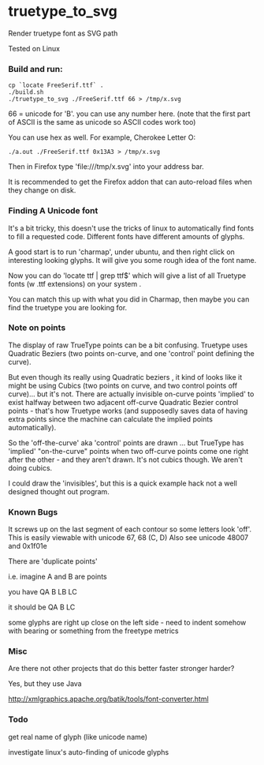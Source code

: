truetype_to_svg
===============

Render truetype font as SVG path

Tested on Linux

### Build and run:

    cp `locate FreeSerif.ttf` .
    ./build.sh
    ./truetype_to_svg ./FreeSerif.ttf 66 > /tmp/x.svg 

66 = unicode for 'B'. you can use any number here. 
(note that the first part of ASCII is the same as unicode so ASCII codes work too)

You can use hex as well. For example, Cherokee Letter O:

    ./a.out ./FreeSerif.ttf 0x13A3 > /tmp/x.svg

Then in Firefox type 'file:///tmp/x.svg' into your address bar. 

It is recommended to get the Firefox addon that can auto-reload files
when they change on disk. 


### Finding A Unicode font

It's a bit tricky, this doesn't use the tricks of linux to automatically 
find fonts to fill a requested code. Different fonts have different amounts
of glyphs.

A good start is to run 'charmap', under ubuntu, and then right click
on interesting looking glyphs. It will give you some rough idea of the font
name. 

Now you can do 'locate ttf | grep ttf$' which will give a list of all 
Truetype fonts (w .ttf extensions) on your system . 

You can match this up with what you did in Charmap, then maybe you can find
the truetype you are looking for. 


### Note on points

The display of raw TrueType points can be a bit confusing. Truetype uses
Quadratic Beziers (two points on-curve, and one 'control' point defining
the curve). 

But even though its really using Quadratic beziers , it kind of looks 
like it might be using Cubics (two points on curve, and two control 
points off curve)... but it's not. There are actually invisible on-curve 
points 'implied' to exist halfway between two adjacent off-curve 
Quadratic Bezier control points - that's how Truetype works (and 
supposedly saves data of having extra points since the machine can 
calculate the implied points automatically).

So the 'off-the-curve' aka 'control' points are drawn ... but TrueType 
has 'implied' "on-the-curve" points when two off-curve points come one 
right after the other - and they aren't drawn. It's not cubics though. We
aren't doing cubics. 

I could draw the 'invisibles', but this is a quick example hack not a 
well designed thought out program.


### Known Bugs


It screws up on the last segment of each contour so some letters look 'off'. 
This is easily viewable with unicode 67, 68 (C, D)
Also see unicode 48007 and 0x1f01e

There are 'duplicate points'

i.e.
imagine A and B are points

you have QA B LB LC

it should be QA B LC


some glyphs are right up close on the left side - need to indent somehow
with bearing or something from the freetype metrics

### Misc

Are there not other projects that do this better faster stronger harder?

Yes, but they use Java

http://xmlgraphics.apache.org/batik/tools/font-converter.html


### Todo

get real name of glyph (like unicode name)

investigate linux's auto-finding of unicode glyphs

